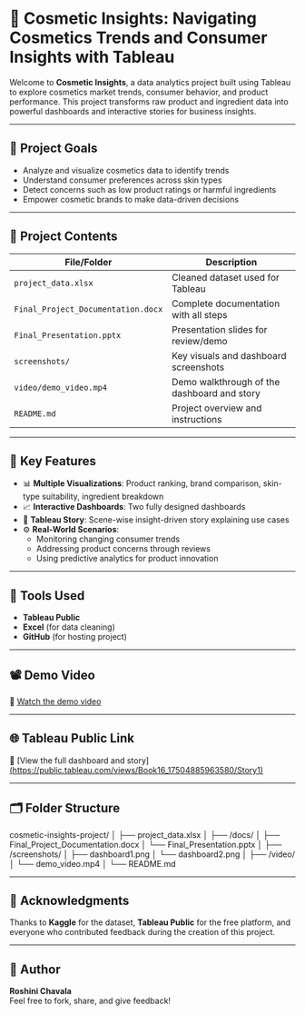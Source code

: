 # 💄 Cosmetic Insights: Navigating Cosmetics Trends and Consumer Insights with Tableau

Welcome to **Cosmetic Insights**, a data analytics project built using Tableau to explore cosmetics market trends, consumer behavior, and product performance. This project transforms raw product and ingredient data into powerful dashboards and interactive stories for business insights.

---

## 📌 Project Goals

- Analyze and visualize cosmetics data to identify trends
- Understand consumer preferences across skin types
- Detect concerns such as low product ratings or harmful ingredients
- Empower cosmetic brands to make data-driven decisions

---

## 📂 Project Contents

| File/Folder | Description |
|-------------|-------------|
| `project_data.xlsx` | Cleaned dataset used for Tableau |
| `Final_Project_Documentation.docx` | Complete documentation with all steps |
| `Final_Presentation.pptx` | Presentation slides for review/demo |
| `screenshots/` | Key visuals and dashboard screenshots |
| `video/demo_video.mp4` | Demo walkthrough of the dashboard and story |
| `README.md` | Project overview and instructions |

---

## 🧠 Key Features

- 📊 **Multiple Visualizations**: Product ranking, brand comparison, skin-type suitability, ingredient breakdown
- 📈 **Interactive Dashboards**: Two fully designed dashboards
- 📖 **Tableau Story**: Scene-wise insight-driven story explaining use cases
- ⚙️ **Real-World Scenarios**:
  - Monitoring changing consumer trends
  - Addressing product concerns through reviews
  - Using predictive analytics for product innovation

---

## 🔧 Tools Used

- **Tableau Public**
- **Excel** (for data cleaning)
- **GitHub** (for hosting project)

---

## 📽️ Demo Video

🎥 [Watch the demo video](https://drive.google.com/your-video-link)

---

## 🌐 Tableau Public Link

🔗 [View the full dashboard and story][(https://public.tableau.com/views/Book16_17504885963580/Story1)](https://public.tableau.com/app/profile/roshini.chavala2071/viz/Book16_17504885963580/Story1?publish=yes)

---

## 🗂️ Folder Structure
cosmetic-insights-project/
│
├── project_data.xlsx
│
├── /docs/
│ ├── Final_Project_Documentation.docx
│ └── Final_Presentation.pptx
│
├── /screenshots/
│ ├── dashboard1.png
│ └── dashboard2.png
│
├── /video/
│ └── demo_video.mp4
│
└── README.md

---

## 🙌 Acknowledgments

Thanks to **Kaggle** for the dataset, **Tableau Public** for the free platform, and everyone who contributed feedback during the creation of this project.

---

## 🚀 Author

**Roshini Chavala**  
Feel free to fork, share, and give feedback!





